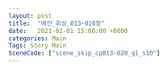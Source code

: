 ```yaml
---
layout: post
title:  "메인_회상_013~028장"
date:   2021-02-01 15:00:00 +0000
categories: Main
Tags: Story Main
SceneCode: ["scene_skip_cp013-028_q1_s10"]
---
```

